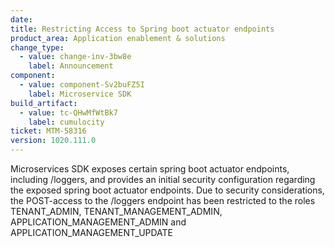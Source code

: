 ```yaml
---
date: 
title: Restricting Access to Spring boot actuator endpoints
product_area: Application enablement & solutions
change_type:
  - value: change-inv-3bw8e
    label: Announcement 
component:
  - value: component-Sv2buFZ5I
    label: Microservice SDK
build_artifact:
  - value: tc-QHwMfWtBk7
    label: cumulocity
ticket: MTM-58316
version: 1020.111.0 
---
```


Microservices SDK exposes certain spring boot actuator endpoints, including /loggers, and provides an initial security configuration regarding the exposed spring boot actuator endpoints. 
Due to security considerations, the POST-access to the /loggers endpoint has been restricted to the roles TENANT_ADMIN, TENANT_MANAGEMENT_ADMIN, APPLICATION_MANAGEMENT_ADMIN and APPLICATION_MANAGEMENT_UPDATE
